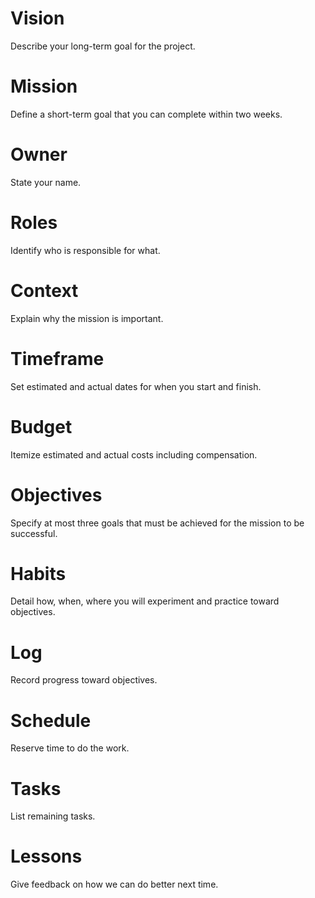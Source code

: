 # Vision
Describe your long-term goal for the project.

# Mission
Define a short-term goal that you can complete within two weeks.

# Owner
State your name.

# Roles
Identify who is responsible for what.

# Context
Explain why the mission is important.

# Timeframe
Set estimated and actual dates for when you start and finish.

# Budget
Itemize estimated and actual costs including compensation.

# Objectives
Specify at most three goals that must be achieved for the mission to be successful.

# Habits
Detail how, when, where you will experiment and practice toward objectives.

# Log
Record progress toward objectives.

# Schedule
Reserve time to do the work.

# Tasks
List remaining tasks.

# Lessons
Give feedback on how we can do better next time.
